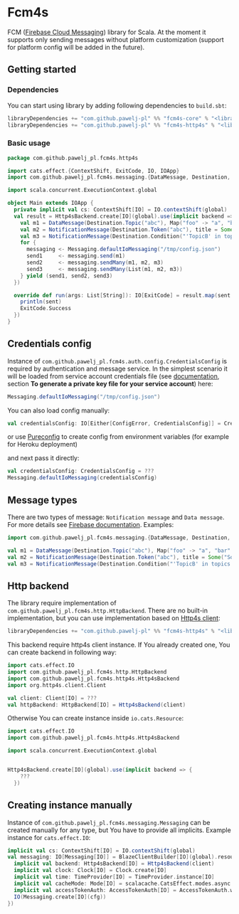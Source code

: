 # Fcm4s

FCM ([Firebase Cloud Messaging](https://firebase.google.com/docs/cloud-messaging)) library for Scala. At the moment it supports only sending messages without platform customization (support for platform config will be added in the future).

## Getting started

### Dependencies

You can start using library by adding following dependencies to `build.sbt`:

```sbt
libraryDependencies += "com.github.pawelj-pl" %% "fcm4s-core" % "<libraryVersion>"
libraryDependencies += "com.github.pawelj-pl" %% "fcm4s-http4s" % "<libraryVersion>"
```

### Basic usage

```scala
package com.github.pawelj_pl.fcm4s.http4s

import cats.effect.{ContextShift, ExitCode, IO, IOApp}
import com.github.pawelj_pl.fcm4s.messaging.{DataMessage, Destination, Messaging, NotificationMessage}

import scala.concurrent.ExecutionContext.global

object Main extends IOApp {
  private implicit val cs: ContextShift[IO] = IO.contextShift(global)
  val result = Http4sBackend.create[IO](global).use(implicit backend => {
    val m1 = DataMessage(Destination.Topic("abc"), Map("foo" -> "a", "bar" -> "b"))
    val m2 = NotificationMessage(Destination.Token("abc"), title = Some("Some title"), body = Some("Body"), image = None, data = Some(Map("foo" -> "a", "bar" -> "b")))
    val m3 = NotificationMessage(Destination.Condition("'TopicB' in topics || 'TopicC' in topics"))
    for {
      messaging <- Messaging.defaultIoMessaging("/tmp/config.json")
      send1     <- messaging.send(m1)
      send2     <- messaging.sendMany(m1, m2, m3)
      send3     <- messaging.sendMany(List(m1, m2, m3))
    } yield (send1, send2, send3)
  })

  override def run(args: List[String]): IO[ExitCode] = result.map(sent => {
    println(sent)
    ExitCode.Success
  })
}
```

## Credentials config

Instance of `com.github.pawelj_pl.fcm4s.auth.config.CredentialsConfig` is required by authentication and message service. In the simplest scenario it will be loaded from service account credentials file (see [documentation](https://firebase.google.com/docs/admin/setup), section **To generate a private key file for your service account**) here:
```scala
Messaging.defaultIoMessaging("/tmp/config.json")
```

You can also load config manually:

```scala
val credentialsConfig: IO[Either[ConfigError, CredentialsConfig]] = CredentialsConfig.fromFile[IO]("/tmp/config.json")
```

or use [Pureconfig](https://github.com/pureconfig/pureconfig) to create config from environment variables (for example for Heroku deployment)

and next pass it directly:

```scala
val credentialsConfig: CredentialsConfig = ???
Messaging.defaultIoMessaging(credentialsConfig)
```

## Message types

There are two types of message: `Notification message` and `Data message`. For more details see [Firebase documentation](https://firebase.google.com/docs/cloud-messaging/concept-options).
Examples:

```scala
import com.github.pawelj_pl.fcm4s.messaging.{DataMessage, Destination, NotificationMessage}

val m1 = DataMessage(Destination.Topic("abc"), Map("foo" -> "a", "bar" -> "b")) // Data message with topic destination and key value data
val m2 = NotificationMessage(Destination.Token("abc"), title = Some("Some title"), body = Some("Body"), image = Some("https://upload.wikimedia.org/wikipedia/commons/6/63/Wikipedia-logo.png"), data = Some(Map("foo" -> "a", "bar" -> "b"))) //Mixed message with token destination, notification title, body, image and key value data
val m3 = NotificationMessage(Destination.Condition("'TopicB' in topics || 'TopicC' in topics"), title = Some("example title"))  //Notification message with condition destination and title only
```

## Http backend

The library require implementation of `com.github.pawelj_pl.fcm4s.http.HttpBackend`. There are no built-in implementation, but you can use implementation based on [Http4s client](https://github.com/http4s/http4s):

```sbt
libraryDependencies += "com.github.pawelj-pl" %% "fcm4s-http4s" % "<libraryVersion>"
```

This backend require http4s client instance. If You already created one, You can create backend in following way:

```scala
import cats.effect.IO
import com.github.pawelj_pl.fcm4s.http.HttpBackend
import com.github.pawelj_pl.fcm4s.http4s.Http4sBackend
import org.http4s.client.Client

val client: Client[IO] = ???
val httpBackend: HttpBackend[IO] = Http4sBackend(client)
```

Otherwise You can create instance inside `io.cats.Resource`:

```scala
import cats.effect.IO
import com.github.pawelj_pl.fcm4s.http4s.Http4sBackend

import scala.concurrent.ExecutionContext.global


Http4sBackend.create[IO](global).use(implicit backend => {
    ???
  })
```

## Creating instance manually

Instance of `com.github.pawelj_pl.fcm4s.messaging.Messaging` can be created manually for any type, but You have to provide all implicits. Example instance for `cats.effect.IO`:

```scala
implicit val cs: ContextShift[IO] = IO.contextShift(global)
val messaging: IO[Messaging[IO]] = BlazeClientBuilder[IO](global).resource.use(client => {
  implicit val backend: Http4sBackend[IO] = Http4sBackend(client)
  implicit val clock: Clock[IO] = Clock.create[IO]
  implicit val time: TimeProvider[IO] = TimeProvider.instance[IO]
  implicit val cacheMode: Mode[IO] = scalacache.CatsEffect.modes.async
  implicit val accessTokenAuth: AccessTokenAuth[IO] = AccessTokenAuth.withCache[IO](cfg)
  IO(Messaging.create[IO](cfg))
})
```